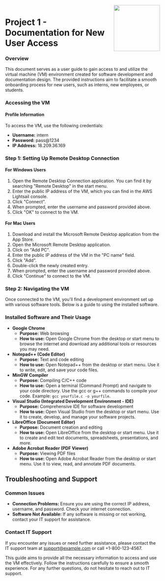 <img src="https://github.com/isha-kawosa/CSCE-412-CLOUD-COMPUTING/assets/149615714/7b006de0-44f8-4731-bb91-5bb6a4e58bed" width="150" height="150" align="right">




# Project 1 - Documentation for New User Access

### Overview
This document serves as a user guide to gain access to and utilize the virtual machine (VM) environment created for software development and documentation design. The provided instructions aim to facilitate a smooth onboarding process for new users, such as interns, new employees, or students.

### Accessing the VM

#### Profile Information
To access the VM, use the following credentials:
- **Username:** intern
- **Password:** pass@1234
- **IP Address:** 18.209.36.169

### Step 1: Setting Up Remote Desktop Connection
#### For Windows Users
1. Open the Remote Desktop Connection application. You can find it by searching "Remote Desktop" in the start menu.
2. Enter the public IP address of the VM, which you can find in the AWS Lightsail console.
3. Click "Connect".
4. When prompted, enter the username and password provided above.
5. Click "OK" to connect to the VM.

#### For Mac Users
1. Download and install the Microsoft Remote Desktop application from the App Store.
2. Open the Microsoft Remote Desktop application.
3. Click on "Add PC".
4. Enter the public IP address of the VM in the "PC name" field.
5. Click "Add".
6. Double-click the newly created entry.
7. When prompted, enter the username and password provided above.
8. Click "Continue" to connect to the VM.

### Step 2: Navigating the VM
Once connected to the VM, you'll find a development environment set up with various software tools. Below is a guide to using the installed software.

### Installed Software and Their Usage
- **Google Chrome**
  - **Purpose:** Web browsing
  - **How to use:** Open Google Chrome from the desktop or start menu to browse the internet and download any additional tools or resources you may need.
- **Notepad++ (Code Editor)**
  - **Purpose:** Text and code editing
  - **How to use:** Open Notepad++ from the desktop or start menu. Use it to write, edit, and save your code files.
- **MinGW Compiler**
  - **Purpose:** Compiling C/C++ code
  - **How to use:** Open a terminal (Command Prompt) and navigate to your code directory. Use the gcc or g++ commands to compile your code. Example: `gcc yourfile.c -o yourfile`.
- **Visual Studio (Integrated Development Environment - IDE)**
  - **Purpose:** Comprehensive IDE for software development
  - **How to use:** Open Visual Studio from the desktop or start menu. Use it to create, develop, and manage your software projects.
- **LibreOffice (Document Editor)**
  - **Purpose:** Document creation and editing
  - **How to use:** Open LibreOffice from the desktop or start menu. Use it to create and edit text documents, spreadsheets, presentations, and more.
- **Adobe Acrobat Reader (PDF Viewer)**
  - **Purpose:** Viewing PDF files
  - **How to use:** Open Adobe Acrobat Reader from the desktop or start menu. Use it to view, read, and annotate PDF documents.

## Troubleshooting and Support
### Common Issues
- **Connection Problems:** Ensure you are using the correct IP address, username, and password. Check your internet connection.
- **Software Not Available:** If any software is missing or not working, contact your IT support for assistance.

### Contact IT Support
If you encounter any issues or need further assistance, please contact the IT support team at support@example.com or call +1-800-123-4567.

This guide aims to provide all the necessary information to access and use the VM effectively. Follow the instructions carefully to ensure a smooth experience. For any further questions, do not hesitate to reach out to IT support.


